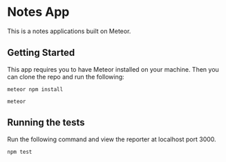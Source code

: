 # Notes App

This is a notes applications built on Meteor.

## Getting Started

This app requires you to have Meteor installed on your machine. Then you can clone the repo and run the following:
```
meteor npm install
```

```
meteor
```

## Running the tests

Run the following command and view the reporter at localhost port 3000.
```
npm test
```
